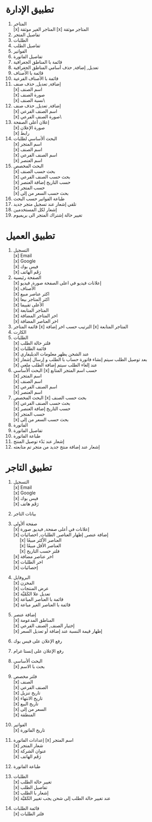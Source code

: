 # تطبيق الإدارة

1. المتاجر\
   [x] المتاجر الغير موثقة
   [x] المتاجر موثقة
2. تفاصيل المتجر
3. الطلبات
4. تفاصيل الطلب
5. الفواتير
6. تفاصيل الفاتورة
7. قائمة با المناطق الجغرافية
8. تعديل, إضافة, حذف أسامي المناطق الجغرافية
9. قائمة با الأصناف
10. قائمة با الأصناف الفرعية
11. إضافة, تعديل, حذف صنف\
    [x] اسم الصنف\
    [x] صورة الصنف\
    [x] نسبة الصنف\
12. إضافة, تعديل, حذف صنف\
    [x] اسم الصنف الفرعي\
    [x] صورة الصنف الفرعي\
13. إعلان أعلى الصفحة\
    [x] صورة الإعلان\
    [x] رابط
14. البحث ألأساسي لطلبات\
    [x] اسم المتجر\
    [x] اسم الصنف\
    [x] اسم الصنف الفرعي\
    [x] اسم العنصر
15. البحث المخصص\
    [x] بحث حسب الصنف\
    [x] بحث حسب الصنف الفرعي\
    [x] حسب التاريخ إضافة العنصر\
    [x] حسب المتجر\
    [x] بحث حسب السعر من إلى
16. طباعة الفواتير حسب البحث
17. تلقي إشعار عند تسجيل متجر جديد
18. إشعار لكل المستخدمين
19. تغيير حالة إشتراك المتجر الى بريميوم

# تطبيق العميل
1. التسجيل\
   [x] Email\
   [x] Google\
   [x] فيس بوك\
   [x] رَقَم الهاتف
2. الصفحة رئيسية\
   [x] إعلانات فيديو في اعلى الصفحة صورة, فيديو\
   [x] الأصناف\
   [x] اكثر عناصر مبيع\
   [x] اكثر المتاجر بيعا\
   [x] الأعلى تقييما\
   [x] المتاجر المتابعة\
   [x] اخر المتاجر المضافة\
   [x] اخر العناصر المضافة
3. قائمة المتاجر
   [x] الترتيب حسب اخر إضافة
   [x] المتاجر المتابعة
4. الكارت
5. الطلبات\
   [x] فلتر حالة الطلب\
   [x] قائمة الطلبات\
   [x] عند الشحن يظهر معلومات الديليفاري\
   [x] بعد توصيل الطلب سيتم إنشاء فاتورة حساب با الطلب و إرسال إشعار\
   [x] عند إلغاء الطلب سيتم إضافة الطلب ملغي
6. البحث ألأساسي
  [x] حسب اسم المتجر المتابع\
  [x] اسم المتجر\
  [x] اسم الصنف\
  [x] اسم الصنف الفرعي\
  [x] اسم العنصر
7. البحث المخصص
  [x] بحث حسب الصنف \
  [x] بحث حسب الصنف الفرعي \
  [x] حسب التاريخ إضافة العنصر \
  [x] حسب المتجر \
  [x] بحث حسب السعر من إلى 
8. الفاتورة
9. تفاصيل الفاتورة
10. طباعة الفاتورة
11. إشعار عند بَدْء توصيل المنتج
12. إشعار عند إضافة منتج جديد من متجر تم متابعته

# تطبيق التاجر

1. التسجيل\
   [x] Email\
   [x] Google\
   [x] فيس بوك\
   [x] رَقَم هاتف
2. بيانات التاجر
3. صفحة ألأولى\
   [x] إعلانات في أعلى صفحة, فيديو, صورة\
   [x] إضافة عنصر, إظهار العناصر, الطلبات, احصائيات\
     &nbsp;&nbsp;&nbsp;&nbsp;
     [x] العناصر الأكثر مبيعًا\
     &nbsp;&nbsp;&nbsp;&nbsp;
     [x] العناصر الأقل مبيعًا\
     &nbsp;&nbsp;&nbsp;&nbsp;
     [x] فلتر حسب التاريخ\
   [x] اخر عناصر مضافة\
   [x] اخر الطلبات\
   [x] إحصائيات
4. البروفايل\
  [x] المخزن\
   [x] عرض المنتجات\
   [x] تعديل علا الكَمّيَّة\
  [x] قائمة با العناصر المباعة\
  [x] قائمة با العناصر الغير مباعة
5. إضافة عنصر\
 [x] المناطق المدعومة\
 [x] إختيار الصنف, الصنف الفرعي\
 [x] إظهار قيمة النسبة عند إضافة أو تعديل السعر
6. رفع الإعلان على فيس بوك
7. رفع الإعلان على إنستا غرام
8.  البحث ألأساسي\
   [x] بحث با الاسم
9. فلتر مخصص\
 [x] الصنف\
 [x] الصنف الفرعي\
 [x] تاريخ تنزيل\
 [x] تاريخ الانتهاء\
 [x] تاريخ البيع\
 [x] السعر من إلى\
 [x] المنطقة

10. الفواتير\
    [x] تاريخ الفاتورة

11. إعدادات الفاتورة
  [x] اسم المتجر\
  [x] شعار المتجر\
  [x] عنوان الشركة\
  [x] رَقَم الهاتف
12. طباعة الفاتورة
13. الطلبات\
  [x] تغيير حالة الطلب\
  [x] تفاصيل الطلب\
  [x] إشعار با الطلب\
  [x] عند تغيير حالة الطلب إلى شحن يجب تغيير الكَمّيَّة
14. قائمة الطلبات\
    [x] فلتر الطلبات